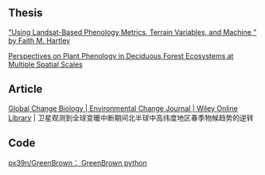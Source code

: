 
## Thesis

["Using Landsat-Based Phenology Metrics, Terrain Variables, and Machine " by Faith M. Hartley](https://researchrepository.wvu.edu/etd/11375/)

[Perspectives on Plant Phenology in Deciduous Forest Ecosystems at Multiple Spatial Scales](https://dash.harvard.edu/handle/1/39945348)

## Article

[Global Change Biology | Environmental Change Journal | Wiley Online Library](https://onlinelibrary.wiley.com/doi/10.1111/gcb.16580) | 卫星观测到全球变暖中断期间北半球中高纬度地区春季物候趋势的逆转

## Code

[px39n/GreenBrown： GreenBrown python](https://github.com/px39n/GreenBrown)